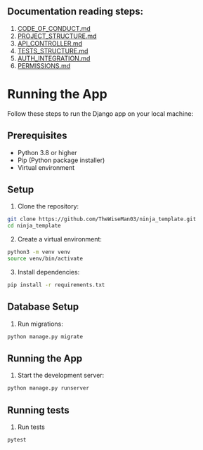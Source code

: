 ## Documentation reading steps:

1. [CODE_OF_CONDUCT.md](https://github.com/TheWiseMan03/ninja_template/blob/master/docs/CODE_OF_CONDUCT.md)
2. [PROJECT_STRUCTURE.md](https://github.com/TheWiseMan03/ninja_template/blob/master/docs/PROJECT_STRUCTURE.md)
3. [API_CONTROLLER.md](https://github.com/TheWiseMan03/ninja_template/blob/master/docs/API_CONTROLLER.md)
4. [TESTS_STRUCTURE.md](https://github.com/TheWiseMan03/ninja_template/blob/master/docs/TESTS_STRUCTURE.md)
5. [AUTH_INTEGRATION.md](https://github.com/TheWiseMan03/ninja_template/blob/master/docs/AUTH_INTEGRATION.md)
6. [PERMISSIONS.md](https://github.com/TheWiseMan03/ninja_template/blob/master/docs/PERMISSIONS.md)

# Running the App

Follow these steps to run the Django app on your local machine:

## Prerequisites

- Python 3.8 or higher
- Pip (Python package installer)
- Virtual environment

## Setup

1. Clone the repository:
```bash
git clone https://github.com/TheWiseMan03/ninja_template.git
cd ninja_template
```

2. Create a virtual environment:
```bash
python3 -m venv venv
source venv/bin/activate
```

3. Install dependencies:
```bash
pip install -r requirements.txt
```

## Database Setup

1. Run migrations:
```bash
python manage.py migrate
```

## Running the App

1. Start the development server:
```bash
python manage.py runserver
```

## Running tests
1. Run tests

```bash
pytest
```

